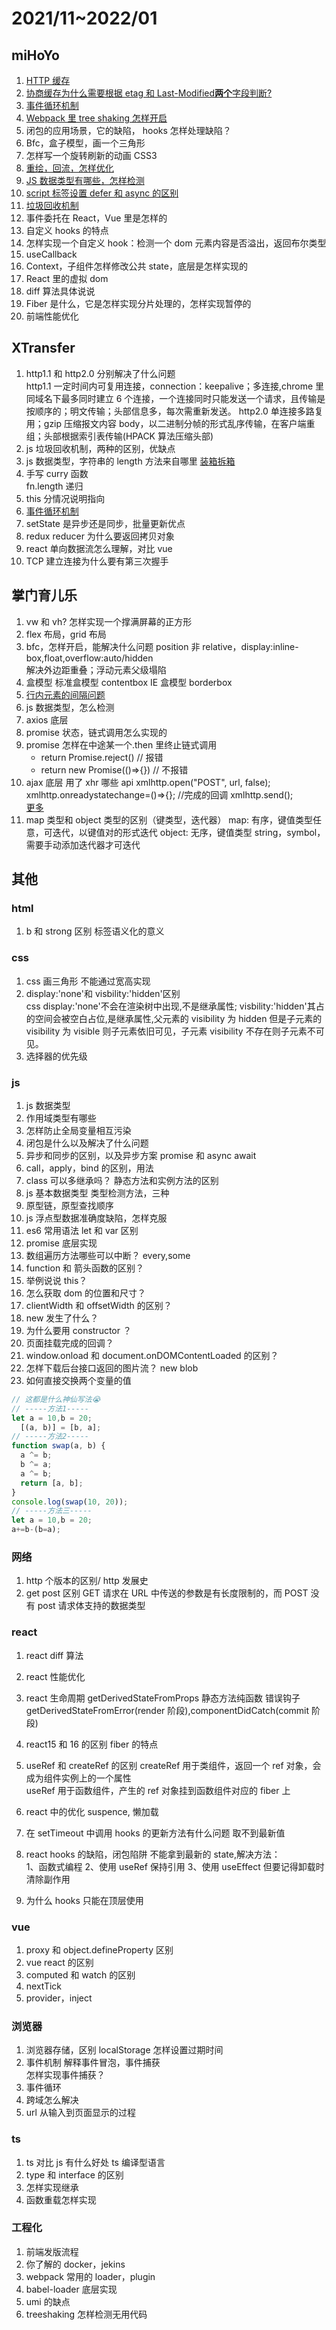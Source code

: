 # 2021/11~2022/01

## miHoYo

1. [HTTP 缓存](/pages/http.html#HTTP缓存)
2. [协商缓存为什么需要根据 etag 和 Last-Modified**两个**字段判断?](/pages/http.html#为什么要有etag)
3. [事件循环机制](/pages/browser.html#事件循环)
4. [Webpack 里 tree shaking 怎样开启](/pages/webpack.html#tree-shaking)
5. 闭包的应用场景，它的缺陷， hooks 怎样处理缺陷？
6. Bfc，盒子模型，画一个三角形
7. 怎样写一个旋转刷新的动画 CSS3
8. [重绘，回流，怎样优化](/pages/browser.html#渲染)
9. [JS 数据类型有哪些，怎样检测](/pages/javascript.html#判断类型)
10. [script 标签设置 defer 和 async 的区别](/pages/javascript.html#script-标签)
11. [垃圾回收机制](/pages/browser.html#垃圾回收机制)
12. 事件委托在 React，Vue 里是怎样的
13. 自定义 hooks 的特点
14. 怎样实现一个自定义 hook：检测一个 dom 元素内容是否溢出，返回布尔类型
15. useCallback
16. Context，子组件怎样修改公共 state，底层是怎样实现的
17. React 里的虚拟 dom
18. diff 算法具体说说
19. Fiber 是什么，它是怎样实现分片处理的，怎样实现暂停的
20. 前端性能优化

## XTransfer

1. http1.1 和 http2.0 分别解决了什么问题  
   http1.1 一定时间内可复用连接，connection：keepalive；多连接,chrome 里同域名下最多同时建立 6 个连接，一个连接同时只能发送一个请求，且传输是按顺序的；明文传输；头部信息多，每次需重新发送。
   http2.0 单连接多路复用；gzip 压缩报文内容 body，以二进制分帧的形式乱序传输，在客户端重组；头部根据索引表传输(HPACK 算法压缩头部)
2. js 垃圾回收机制，两种的区别，优缺点
3. js 数据类型，字符串的 length 方法来自哪里
   [装箱拆箱](/pages/interview.html/#装箱拆箱)
4. 手写 curry 函数  
   fn.length 递归
5. this 分情况说明指向
6. [事件循环机制](/pages/browser.html#事件循环)
7. setState 是异步还是同步，批量更新优点
8. redux reducer 为什么要返回拷贝对象
9. react 单向数据流怎么理解，对比 vue
10. TCP 建立连接为什么要有第三次握手

## 掌门育儿乐

1. vw 和 vh?
   怎样实现一个撑满屏幕的正方形
2. flex 布局，grid 布局
3. bfc，怎样开启，能解决什么问题
   position 非 relative，display:inline-box,float,overflow:auto/hidden  
   解决外边距重叠；浮动元素父级塌陷
4. 盒模型
   标准盒模型 contentbox
   IE 盒模型 borderbox
5. [行内元素的间隔问题](https://www.zhangxinxu.com/wordpress/2012/04/inline-block-space-remove-%E5%8E%BB%E9%99%A4%E9%97%B4%E8%B7%9D/)
6. js 数据类型，怎么检测
7. axios 底层
8. promise 状态，链式调用怎么实现的
9. promise 怎样在中途某一个.then 里终止链式调用
   - return Promise.reject() // 报错
   - return new Promise(()=>{}) // 不报错
10. ajax 底层 用了 xhr 哪些 api
    xmlhttp.open("POST", url, false);
    xmlhttp.onreadystatechange=()=>{}; //完成的回调
    xmlhttp.send();  
    [更多](https://www.cnblogs.com/mingmingruyuedlut/archive/2011/10/18/2216553.html)
11. map 类型和 object 类型的区别（键类型，迭代器）
    map: 有序，键值类型任意，可迭代，以键值对的形式迭代
    object: 无序，键值类型 string，symbol，需要手动添加迭代器才可迭代

## 其他

### html

1.  b 和 strong 区别 标签语义化的意义

### css

1. css 画三角形
   不能通过宽高实现
2. display:'none'和 visbility:'hidden'区别  
   css display:'none'不会在渲染树中出现,不是继承属性; visbility:'hidden'其占的空间会被空白占位,是继承属性,父元素的 visibility 为 hidden 但是子元素的 visibility 为 visible 则子元素依旧可见，子元素 visibility 不存在则子元素不可见。
3. 选择器的优先级

### js

1. js 数据类型
2. 作用域类型有哪些
3. 怎样防止全局变量相互污染
4. 闭包是什么以及解决了什么问题
5. 异步和同步的区别，以及异步方案
   promise 和 async await
6. call，apply，bind 的区别，用法
7. class 可以多继承吗？
   静态方法和实例方法的区别
8. js 基本数据类型
   类型检测方法，三种
9. 原型链，原型查找顺序
10. js 浮点型数据准确度缺陷，怎样克服
11. es6 常用语法
    let 和 var 区别
12. promise 底层实现
13. 数组遍历方法哪些可以中断？ every,some
14. function 和 箭头函数的区别？
15. 举例说说 this？
16. 怎么获取 dom 的位置和尺寸？
17. clientWidth 和 offsetWidth 的区别？
18. new 发生了什么？
19. 为什么要用 constructor ？
20. 页面挂载完成的回调？
21. window.onload 和 document.onDOMContentLoaded 的区别？
22. 怎样下载后台接口返回的图片流？ new blob
23. 如何直接交换两个变量的值

```js
// 这都是什么神仙写法😭
// -----方法1-----
let a = 10,b = 20;
  [(a, b)] = [b, a];
// -----方法2-----
function swap(a, b) {
  a ^= b;
  b ^= a;
  a ^= b;
  return [a, b];
}
console.log(swap(10, 20));
// -----方法三-----
let a = 10,b = 20;
a+=b-(b=a);
```

### 网络

1. http 个版本的区别/ http 发展史
2. get post 区别
   GET 请求在 URL 中传送的参数是有长度限制的，而 POST 没有
   post 请求体支持的数据类型

### react

1. react diff 算法
2. react 性能优化
3. react 生命周期
   getDerivedStateFromProps 静态方法纯函数
   错误钩子 getDerivedStateFromError(render 阶段),componentDidCatch(commit 阶段)
4. react15 和 16 的区别 fiber 的特点
5. useRef 和 createRef 的区别
   createRef 用于类组件，返回一个 ref 对象，会成为组件实例上的一个属性  
   useRef 用于函数组件，产生的 ref 对象挂到函数组件对应的 fiber 上
6. react 中的优化
   suspence, 懒加载

7. 在 setTimeout 中调用 hooks 的更新方法有什么问题
   取不到最新值
8. react hooks 的缺陷，闭包陷阱
   不能拿到最新的 state,解决方法：  
   1、函数式编程
   2、使用 useRef 保持引用
   3、使用 useEffect 但要记得卸载时清除副作用
9. 为什么 hooks 只能在顶层使用

### vue

1. proxy 和 object.defineProperty 区别
2. vue react 的区别
3. computed 和 watch 的区别
4. nextTick
5. provider，inject

### 浏览器

1. 浏览器存储，区别
   localStorage 怎样设置过期时间
2. 事件机制
   解释事件冒泡，事件捕获  
   怎样实现事件捕获？
3. 事件循环
4. 跨域怎么解决
5. url 从输入到页面显示的过程

### ts

1. ts 对比 js 有什么好处
   ts 编译型语言
2. type 和 interface 的区别
3. 怎样实现继承
4. 函数重载怎样实现

### 工程化

1. 前端发版流程
2. 你了解的 docker，jekins
3. webpack 常用的 loader，plugin
4. babel-loader 底层实现
5. umi 的缺点
6. treeshaking 怎样检测无用代码

<Vssue :title="$title" />

